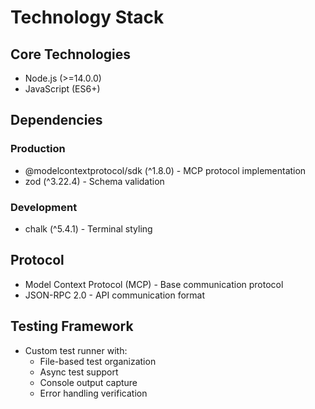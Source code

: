 # Technology Stack

## Core Technologies
- Node.js (>=14.0.0)
- JavaScript (ES6+)

## Dependencies
### Production
- @modelcontextprotocol/sdk (^1.8.0) - MCP protocol implementation
- zod (^3.22.4) - Schema validation

### Development
- chalk (^5.4.1) - Terminal styling

## Protocol
- Model Context Protocol (MCP) - Base communication protocol
- JSON-RPC 2.0 - API communication format

## Testing Framework
- Custom test runner with:
  - File-based test organization
  - Async test support
  - Console output capture
  - Error handling verification
